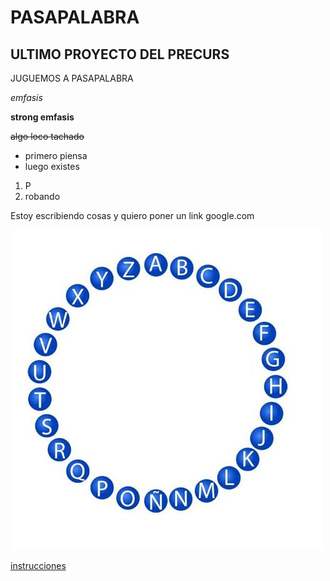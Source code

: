 # PASAPALABRA

## ULTIMO PROYECTO DEL PRECURS

JUGUEMOS A PASAPALABRA

*emfasis*

**strong emfasis**

~~algo loco tachado~~

+ primero piensa
+ luego existes

1. P
2. robando

Estoy escribiendo cosas y quiero poner un link google.com 

![pasapalabra](pasapal.jpg)

[instrucciones](https://github.com/agandia9/Subjects-PreCourse/blob/master/mini-proj.md)

